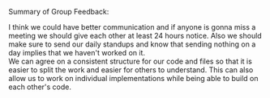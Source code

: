 Summary of Group Feedback: 

I think we could have better communication and if anyone is gonna miss a meeting we should give each other at least 24 hours notice. Also we should make sure to send our daily standups and know that sending nothing on a day implies that we haven't worked on it. 
<br> We can agree on a consistent structure for our code and files so that it is easier to split the work and easier for others to understand. This can also allow us to work on individual implementations while being able to build on each other's code.

